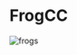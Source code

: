 # FrogCC

![frogs](https://user-images.githubusercontent.com/60059328/221430915-66d0cef7-7999-418a-93b6-08728fe4ceb2.PNG)
